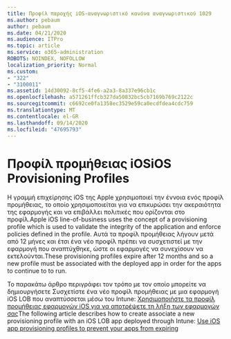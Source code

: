 ```yaml
---
title: Προφίλ παροχής iOS-αναγνωριστικό κανόνα αναγνωριστικού 1029
ms.author: pebaum
author: pebaum
ms.date: 04/21/2020
ms.audience: ITPro
ms.topic: article
ms.service: o365-administration
ROBOTS: NOINDEX, NOFOLLOW
localization_priority: Normal
ms.custom:
- "322"
- "3100011"
ms.assetid: 14d30092-8cf5-4fe6-a2a3-8a337e96cb1c
ms.openlocfilehash: a571261ffcb327da50832bc5cb7169b769c2122c
ms.sourcegitcommit: c6692ce0fa1358ec3529e59ca0ecdfdea4cdc759
ms.translationtype: MT
ms.contentlocale: el-GR
ms.lasthandoff: 09/14/2020
ms.locfileid: "47695793"
---
```

# <a name="ios-provisioning-profiles"></a><span data-ttu-id="82c2a-102">Προφίλ προμήθειας iOS</span><span class="sxs-lookup"><span data-stu-id="82c2a-102">iOS Provisioning Profiles</span></span>

<span data-ttu-id="82c2a-103">Η γραμμή επιχείρησης iOS της Apple χρησιμοποιεί την έννοια ενός προφίλ προμήθειας, το οποίο χρησιμοποιείται για να επικυρώσει την ακεραιότητα της εφαρμογής και να επιβάλλει πολιτικές που ορίζονται στο προφίλ.</span><span class="sxs-lookup"><span data-stu-id="82c2a-103">Apple iOS line-of-business uses the concept of a provisioning profile which is used to validate the integrity of the application and enforce policies defined in the profile.</span></span> <span data-ttu-id="82c2a-104">Αυτά τα προφίλ προμήθειας λήγουν μετά από 12 μήνες και έτσι ένα νέο προφίλ πρέπει να συσχετιστεί με την εφαρμογή που αναπτύχθηκε, ώστε οι εφαρμογές να συνεχίσουν να εκτελούνται.</span><span class="sxs-lookup"><span data-stu-id="82c2a-104">These provisioning profiles expire after 12 months and so a new profile must be associated with the deployed app in order for the apps to continue to to run.</span></span>
  
<span data-ttu-id="82c2a-105">Το παρακάτω άρθρο περιγράφει τον τρόπο με τον οποίο μπορείτε να δημιουργήσετε Συσχετίστε ένα νέο προφίλ προμήθειας με μια εφαρμογή iOS LOB που αναπτύσσεται μέσω του Intune: [Χρησιμοποιήστε τα προφίλ προμήθειας εφαρμογών iOS για να αποτρέψετε τη λήξη των εφαρμογών σας](https://docs.microsoft.com/intune/app-provisioning-profile-ios)</span><span class="sxs-lookup"><span data-stu-id="82c2a-105">The following article describes how to create associate a new provisioning profile with an iOS LOB app deployed through Intune: [Use iOS app provisioning profiles to prevent your apps from expiring](https://docs.microsoft.com/intune/app-provisioning-profile-ios)</span></span>
  